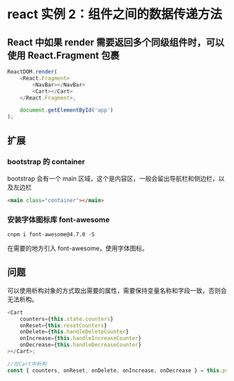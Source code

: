 # react 实例 2：组件之间的数据传递方法

## React 中如果 render 需要返回多个同级组件时，可以使用 React.Fragment 包裹

```js
ReactDOM.render(
	<React.Fragment>
		<NavBar></NavBar>
		<Cart></Cart>
	</React.Fragment>,

	document.getElementById('app')
);
```

## 扩展

### bootstrap 的 container

bootstrap 会有一个 main 区域，这个是内容区，一般会留出导航栏和侧边栏，以及左边栏

```html
<main class="container"></main>
```

### 安装字体图标库 font-awesome

```shell
cnpm i font-awesome@4.7.0 -S
```

在需要的地方引入 font-awesome，使用字体图标。

## 问题

可以使用析构对象的方式取出需要的属性，需要保持变量名称和字段一致，否则会无法析构。

```js
<Cart
	counters={this.state.counters}
	onReset={this.resetCounters}
	onDelete={this.handleDeleteCounter}
	onIncrease={this.handleIncreaseCounter}
	onDecrease={this.handleDecreaseCounter}
></Cart>;

//在Cart中析构
const { counters, onReset, onDelete, onIncrease, onDecrease } = this.props;
```
